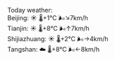 Today weather:  
Beijing: ☀️   🌡️+1°C 🌬️↘7km/h  
Tianjin: ☀️   🌡️+8°C 🌬️↑7km/h  
Shijiazhuang: ☀️   🌡️+2°C 🌬️→4km/h  
Tangshan: ☁️   🌡️+8°C 🌬️←8km/h  
